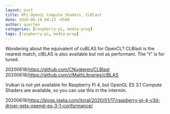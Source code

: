 ```yaml
---
layout: post
title: RPi OpenCL Compute Shaders, CLBlast
date: 2020-06-18 04:23 -0500
author: quorten
categories: [raspberry-pi, media-prog]
tags: [raspberry-pi, media-prog]
---
```


Wondering about the equivalent of cuBLAS for OpenCL?  CLBlast is the
nearest match, clBLAS is also available but not as performant.  The
"t" is for tuned.

20200618/https://github.com/CNugteren/CLBlast  
20200618/https://github.com/clMathLibraries/clBLAS

Vulkan is not yet available for Raspberry Pi 4, but OpenGL ES 3.1
Compute Shaders are available, so you can use this in the intermin.

20200618/https://blogs.igalia.com/itoral/2020/01/17/raspberry-pi-4-v3d-driver-gets-opengl-es-3-1-conformance/
